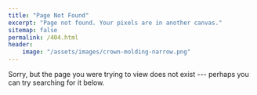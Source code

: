 ```yaml
---
title: "Page Not Found"
excerpt: "Page not found. Your pixels are in another canvas."
sitemap: false
permalink: /404.html
header:
    image: "/assets/images/crown-molding-narrow.png"
---
```


Sorry, but the page you were trying to view does not exist --- perhaps you can try searching for it below.

<script>
  var GOOG_FIXURL_LANG = 'en';
  var GOOG_FIXURL_SITE = '{{ site.url }}'
</script>
<script src="https://linkhelp.clients.google.com/tbproxy/lh/wm/fixurl.js">
</script>
